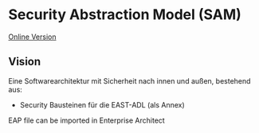 # Security Abstraction Model (SAM)

[Online Version](docs/)

## Vision
Eine Softwarearchitektur mit Sicherheit nach innen und außen, bestehend aus:

* Security Bausteinen für die EAST-ADL (als Annex)

EAP file can be imported in Enterprise Architect

